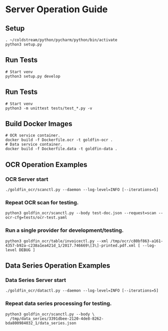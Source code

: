 # Server Operation Guide

## Setup

```shell
. ~/coldstream/python/pycharm/python/bin/activate
python3 setup.py 
```

## Run Tests
```shell
# Start venv
python3 setup.py develop
```

## Run Tests

```shell
# Start venv
python3 -m unittest tests/test_*.py -v
```

## Build Docker Images
```shell
# OCR service container.
docker build -f Dockerfile.ocr -t goldfin-ocr .
# Data service container.
docker build -f Dockerfile.data -t goldfin-data .
```

## OCR Operation Examples
### OCR Server start 
```shell
./goldfin_ocr/scanctl.py --daemon --log-level=INFO [--iterations=5]
```

### Repeat OCR scan for testing. 
```shell
python3 goldfin_ocr/scanctl.py --body test-doc.json --request=scan --ocr-cfg=tests/ocr-test.yaml
```

### Run a single provider for development/testing.
```shell
python3 goldfin_ocr/table/invoicectl.py --xml /tmp/ocr/c80bf863-a161-4357-b92a-c238a1ea421d_1/2017.746669\[3\]-printed.pdf.xml [ --log-level DEBUG ]
```

## Data Series Operation Examples
### Data Series Server start 
```shell
./goldfin_ocr/datactl.py --daemon --log-level=INFO [--iterations=5]
```

### Repeat data series processing for testing. 
```shell
python3 goldfin_ocr/scanctl.py --body \
  /tmp/data_series/3391dbee-2120-4de8-8262-bda800984032_1/data_series.json
```
